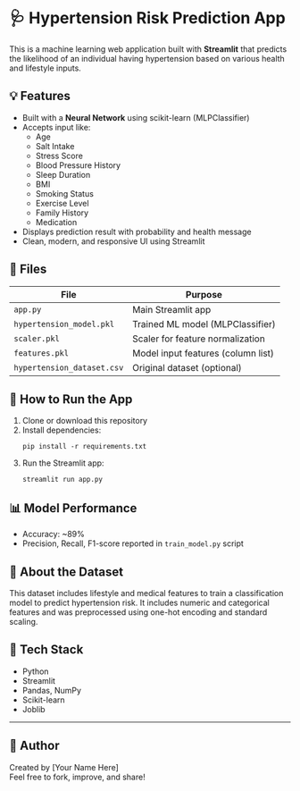 # 🩺 Hypertension Risk Prediction App

This is a machine learning web application built with **Streamlit** that predicts the likelihood of an individual having hypertension based on various health and lifestyle inputs.

## 💡 Features

- Built with a **Neural Network** using scikit-learn (MLPClassifier)
- Accepts input like:
  - Age
  - Salt Intake
  - Stress Score
  - Blood Pressure History
  - Sleep Duration
  - BMI
  - Smoking Status
  - Exercise Level
  - Family History
  - Medication
- Displays prediction result with probability and health message
- Clean, modern, and responsive UI using Streamlit

## 📁 Files

| File                   | Purpose                            |
|------------------------|------------------------------------|
| `app.py`               | Main Streamlit app                 |
| `hypertension_model.pkl` | Trained ML model (MLPClassifier)  |
| `scaler.pkl`           | Scaler for feature normalization   |
| `features.pkl`         | Model input features (column list) |
| `hypertension_dataset.csv` | Original dataset (optional)    |

## 🚀 How to Run the App

1. Clone or download this repository
2. Install dependencies:
    ```
    pip install -r requirements.txt
    ```
3. Run the Streamlit app:
    ```
    streamlit run app.py
    ```

## 📊 Model Performance

- Accuracy: ~89%
- Precision, Recall, F1-score reported in `train_model.py` script

## 📌 About the Dataset

This dataset includes lifestyle and medical features to train a classification model to predict hypertension risk. It includes numeric and categorical features and was preprocessed using one-hot encoding and standard scaling.

## 🤖 Tech Stack

- Python
- Streamlit
- Pandas, NumPy
- Scikit-learn
- Joblib

---

## 👤 Author

Created by [Your Name Here]  
Feel free to fork, improve, and share!
